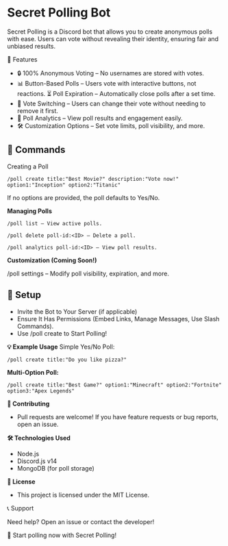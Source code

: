 # Secret Polling Bot

Secret Polling is a Discord bot that allows you to create anonymous polls with ease. Users can vote without revealing their identity, ensuring fair and unbiased results.

🚀 Features
- 🔒 100% Anonymous Voting – No usernames are stored with votes.
- 📊 Button-Based Polls – Users vote with interactive buttons, not reactions.
⏳ Poll Expiration – Automatically close polls after a set time.
- 🔄 Vote Switching – Users can change their vote without needing to remove it first.
- 📜 Poll Analytics – View poll results and engagement easily.
- 🛠️ Customization Options – Set vote limits, poll visibility, and more.

## 📌 Commands

Creating a Poll
```
/poll create title:"Best Movie?" description:"Vote now!" option1:"Inception" option2:"Titanic"
```
If no options are provided, the poll defaults to Yes/No.

**Managing Polls**
```
/poll list – View active polls.
```
```
/poll delete poll-id:<ID> – Delete a poll.
```
```
/poll analytics poll-id:<ID> – View poll results.
```

**Customization (Coming Soon!)**

/poll settings – Modify poll visibility, expiration, and more.

## 🔧 Setup
- Invite the Bot to Your Server (if applicable)
- Ensure It Has Permissions (Embed Links, Manage Messages, Use Slash Commands).
- Use /poll create to Start Polling!

**💡 Example Usage**
Simple Yes/No Poll:
```
/poll create title:"Do you like pizza?"
```
**Multi-Option Poll:**
```
/poll create title:"Best Game?" option1:"Minecraft" option2:"Fortnite" option3:"Apex Legends"
```

**🤝 Contributing**

- Pull requests are welcome! If you have feature requests or bug reports, open an issue.

**🛠️ Technologies Used**
- Node.js
- Discord.js v14
- MongoDB (for poll storage)

**📜 License**

- This project is licensed under the MIT License.

📞 Support

Need help? Open an issue or contact the developer!

🚀 Start polling now with Secret Polling!

